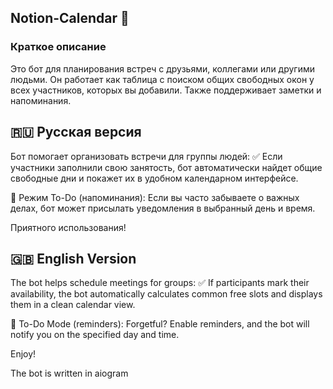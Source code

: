 ## Notion-Calendar 📅
### Краткое описание
Это бот для планирования встреч с друзьями, коллегами или другими людьми. Он работает как таблица с поиском общих свободных окон у всех участников, которых вы добавили. Также поддерживает заметки и напоминания.

## 🇷🇺 Русская версия
Бот помогает организовать встречи для группы людей:
✅ Если участники заполнили свою занятость, бот автоматически найдет общие свободные дни и покажет их в удобном календарном интерфейсе.

🔔 Режим To-Do (напоминания):
Если вы часто забываете о важных делах, бот может присылать уведомления в выбранный день и время.

Приятного использования!

## 🇬🇧 English Version
The bot helps schedule meetings for groups:
✅ If participants mark their availability, the bot automatically calculates common free slots and displays them in a clean calendar view.

🔔 To-Do Mode (reminders):
Forgetful? Enable reminders, and the bot will notify you on the specified day and time.

Enjoy!

















The bot is written in aiogram
